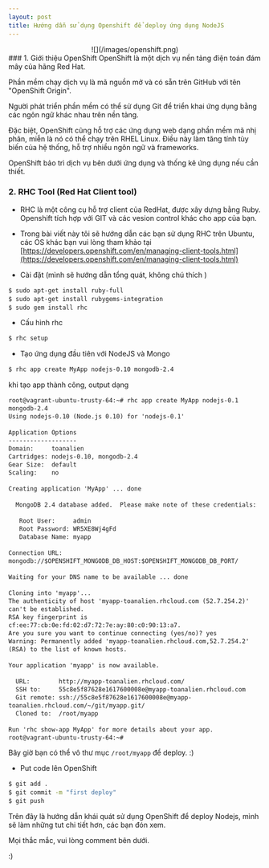 ```yaml
---
layout: post
title: Hướng dẫn sử dụng Openshift để deploy ứng dụng NodeJS
---
```

<center>![](/images/openshift.png)</center>
### 1. Giới thiệu OpenShift
OpenShift là một dịch vụ nền tảng điện toán đám mây của hãng Red Hat.

Phần mềm chạy dịch vụ là mã nguồn mở và có sẵn trên GitHub với tên "OpenShift Origin".

Người phát triển phần mềm có thể sử dụng Git để triển khai ứng dụng bằng các ngôn ngữ khác nhau trên nền tảng.

Đặc biệt, OpenShift cũng hỗ trợ các ứng dụng web dạng phần mềm mã nhị phân, miễn là nó có thể chạy trên RHEL Linux. Điều này làm tăng tính tùy biến của hệ thống, hỗ trợ nhiều ngôn ngữ và frameworks.

OpenShift bảo trì dịch vụ bên dưới ứng dụng và thống kê ứng dụng nếu cần thiết.

### 2. RHC Tool (Red Hat Client tool)

- RHC là một công cụ hỗ trợ client của RedHat, được xây dựng bằng Ruby. Openshift tích hợp với GIT và các vesion control khác cho app của bạn.

- Trong bài viết này tôi sẽ hướng dẫn các bạn sử dụng RHC trên Ubuntu, các OS khác bạn vui lòng tham khảo tại [https://developers.openshift.com/en/managing-client-tools.html](https://developers.openshift.com/en/managing-client-tools.html)

- Cài đặt (mình sẽ hướng dẫn tổng quát, không chú thích )

```bash
$ sudo apt-get install ruby-full
$ sudo apt-get install rubygems-integration
$ sudo gem install rhc
```

- Cấu hình rhc

```bash
$ rhc setup
```
- Tạo ứng dụng đầu tiên với NodeJS và Mongo

```bash
$ rhc app create MyApp nodejs-0.10 mongodb-2.4
```

khi tạo app thành công, output dạng

```text
root@vagrant-ubuntu-trusty-64:~# rhc app create MyApp nodejs-0.1 mongodb-2.4
Using nodejs-0.10 (Node.js 0.10) for 'nodejs-0.1'

Application Options
-------------------
Domain:     toanalien
Cartridges: nodejs-0.10, mongodb-2.4
Gear Size:  default
Scaling:    no

Creating application 'MyApp' ... done

  MongoDB 2.4 database added.  Please make note of these credentials:

   Root User:     admin
   Root Password: WR5XE8Wj4gFd
   Database Name: myapp

Connection URL: mongodb://$OPENSHIFT_MONGODB_DB_HOST:$OPENSHIFT_MONGODB_DB_PORT/

Waiting for your DNS name to be available ... done

Cloning into 'myapp'...
The authenticity of host 'myapp-toanalien.rhcloud.com (52.7.254.2)' can't be established.
RSA key fingerprint is cf:ee:77:cb:0e:fd:02:d7:72:7e:ay:80:c0:90:13:a7.
Are you sure you want to continue connecting (yes/no)? yes
Warning: Permanently added 'myapp-toanalien.rhcloud.com,52.7.254.2' (RSA) to the list of known hosts.

Your application 'myapp' is now available.

  URL:        http://myapp-toanalien.rhcloud.com/
  SSH to:     55c8e5f87628e1617600008e@myapp-toanalien.rhcloud.com
  Git remote: ssh://55c8e5f87628e1617600008e@myapp-toanalien.rhcloud.com/~/git/myapp.git/
  Cloned to:  /root/myapp

Run 'rhc show-app MyApp' for more details about your app.
root@vagrant-ubuntu-trusty-64:~#
```

Bây giờ bạn có thể vô thư mục `/root/myapp` để deploy. :)

- Put code lên OpenShift

```bash
$ git add .
$ git commit -m "first deploy"
$ git push
```

Trên đây là hướng dẫn khái quát sử dụng OpenShift để deploy Nodejs, mình sẽ làm những tut chi tiết hơn, các bạn đón xem. 

Mọi thắc mắc, vui lòng comment bên dưới.

:)
